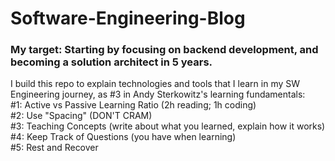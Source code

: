 # Software-Engineering-Blog
### My target: Starting by focusing on backend development, and becoming a solution architect in 5 years.
I build this repo to explain technologies and tools that I learn in my SW Engineering journey, as #3 in Andy Sterkowitz's learning fundamentals:  
  #1: Active vs Passive Learning Ratio (2h reading; 1h coding)  
  #2: Use "Spacing" (DON'T CRAM)  
  #3: Teaching Concepts (write about what you learned, explain how it works)  
  #4: Keep Track of Questions (you have when learning)  
  #5: Rest and Recover  
